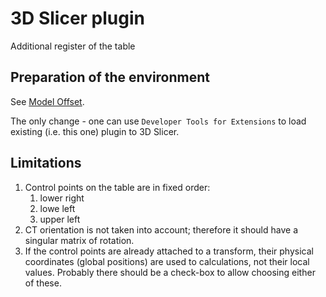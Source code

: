 # 3D Slicer plugin

Additional register of the table
## Preparation of the environment
See [Model Offset](../ModelOffset/Readme.md).

The only change - one can use `Developer Tools for Extensions` to load existing (i.e. this one) plugin to 3D Slicer.

## Limitations 
1. Control points on the table are in fixed order:
   1. lower right
   2. lowe left
   3. upper left
2. CT orientation is not taken into account; therefore it should have a singular matrix of rotation.
3. If the control points are already attached to a transform, their physical coordinates (global positions) are used to calculations, not their local values. Probably there should be a check-box to allow choosing either of these.

